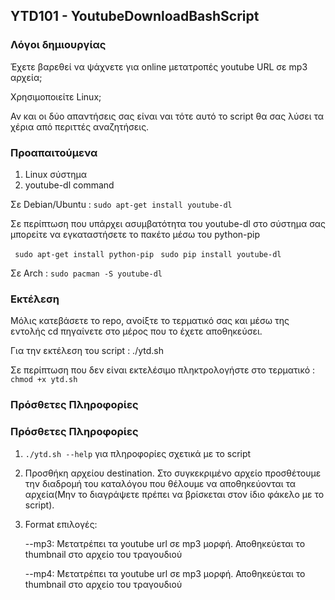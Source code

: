 ## YTD101 - YoutubeDownloadBashScript

### Λόγοι δημιουργίας

Έχετε βαρεθεί να ψάχνετε για online μετατροπές youtube URL σε mp3 αρχεία; 

Χρησιμοποιείτε Linux; 

Αν και οι δύο απαντήσεις σας είναι ναι τότε αυτό το script θα σας λύσει τα χέρια από περιττές αναζητήσεις. 

### Προαπαιτούμενα

1. Linux σύστημα
2. youtube-dl command

Σε Debian/Ubuntu : ```sudo apt-get install youtube-dl```

Σε περίπτωση που υπάρχει ασυμβατότητα του youtube-dl στο σύστημα σας μπορείτε να εγκαταστήσετε το πακέτο μέσω του python-pip

``` sudo apt-get install python-pip```
``` sudo pip install youtube-dl```

Σε Arch : ```sudo pacman -S youtube-dl```

### Εκτέλεση

Μόλις κατεβάσετε το repo, ανοίξτε το τερματικό σας και μέσω της εντολής cd πηγαίνετε στο μέρος που το έχετε αποθηκεύσει.

Για την εκτέλεση του script : ./ytd.sh

Σε περίπτωση που δεν είναι εκτελέσιμο πληκτρολογήστε στο τερματικό : ```chmod +x ytd.sh```

### Πρόσθετες Πληροφορίες

### Πρόσθετες Πληροφορίες

1. ```./ytd.sh --help``` για πληροφορίες σχετικά με το script

2. Προσθήκη αρχείου destination. Στο συγκεκριμένο αρχείο προσθέτουμε την διαδρομή του καταλόγου που θέλουμε να αποθηκεύονται τα αρχεία(Μην το διαγράψετε πρέπει να βρίσκεται στον ίδιο φάκελο με το script).

3. Format επιλογές:

   --mp3: Μετατρέπει τα youtube url σε mp3 μορφή. Αποθηκεύεται το thumbnail στο αρχείο του τραγουδιού

   --mp4: Μετατρέπει τα youtube url σε mp3 μορφή. Αποθηκεύεται το thumbnail στο αρχείο του τραγουδιού

   


